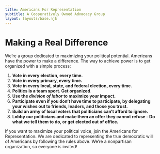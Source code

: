 ```yaml
---
title: Americans For Representation
subtitle: A Cooperatively Owned Advocacy Group
layout: layouts/base.njk
---
```



Making a Real Difference 
=========================

We’re a group dedicated to maximizing your political potential. Americans have the power to make a difference. The way to achieve power is to get organized with a simple process: 

1. **Vote in every election, every time.**
2. **Vote in every primary, every time.**
3. **Vote in every local, state, and federal election, every time.**
4. **Politics is a team sport. Get organized.**
5. **Use the *division of labor* to maximize your impact.**
6. **Participate even if you don’t have time to participate, by delegating your wishes out to friends, leaders, and those you trust.** 
7. **Build an army of local voters that politicians can’t afford to ignore.** 
8. **Lobby our politicians and make them an offer they cannot refuse - Do what we tell them to do, or get elected out of office.**

If you want to maximize your political voice, join the Americans for Representation. We are dedicated to representing the true democratic will of Americans by following the rules above. We’re a nonpartisan organization, so everyone is invited! 
